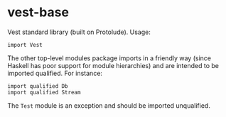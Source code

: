 # vest-base

Vest standard library (built on Protolude). Usage:
```
import Vest
```

The other top-level modules package imports in a friendly way (since Haskell has poor support for
module hierarchies) and are intended to be imported qualified. For instance:
```
import qualified Db
import qualified Stream
```

The `Test` module is an exception and should be imported unqualified.
